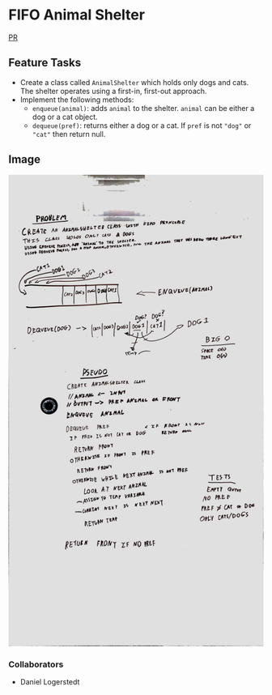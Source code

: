 # FIFO Animal Shelter

[PR](https://github.com/alex-white-401-advanced-javascript/data-structures-and-algorithms/pull/7)

## Feature Tasks
* Create a class called `AnimalShelter` which holds only dogs and cats. The shelter operates using a first-in, first-out approach.
* Implement the following methods:
  * `enqueue(animal)`: adds `animal` to the shelter. `animal` can be either a dog or a cat object.
  * `dequeue(pref)`: returns either a dog or a cat. If `pref` is not `"dog"` or `"cat"` then return null.


## Image
![fifoAnimalShelter Image](../../assets/fifoanimalshleter.jpg)

### Collaborators
* Daniel Logerstedt
